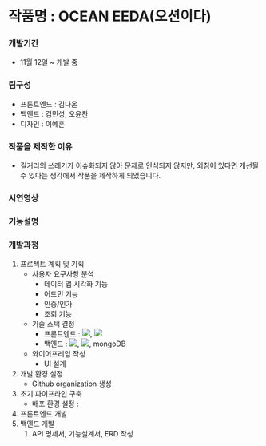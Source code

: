# 작품명 : OCEAN EEDA(오션이다)
### 개발기간
   - 11월 12일 ~ 개발 중
### 팀구성
   - 프론트엔드 : 김다온<br>
   - 백엔드 : 김민성, 오윤찬<br>
   - 디자인 : 이예흔<br>
### 작품을 제작한 이유
   - 길거리의 쓰레기가 이슈화되지 않아 문제로 인식되지 않지만, 외침이 있다면 개선될 수 있다는 생각에서 작품을 제작하게 되었습니다.<br>
### 시연영상
### 기능설명
### 개발과정
   1) 프로젝트 계획 및 기획
      - 사용자 요구사항 분석
        - 데이터 맵 시각화 기능
        - 어드민 기능
        - 인증/인가
        - 조회 기능
      - 기술 스택 결정
        - 프론트엔드 : <img src="https://img.shields.io/badge/Next.js-black?style=flat-square&logo=Next.js&logoColor=white">, <img src="https://img.shields.io/badge/Typescript-blue?style=flat-square&logo=Typescript&logoColor=white">
        - 백엔드 : <img src="https://img.shields.io/badge/GraphQL-purple?style=flat-square&logo=GraphQL&logoColor=white">, <img src="https://img.shields.io/badge/Spring Boot-claret?style=flat-square&logo=Spring&logoColor=white">, mongoDB
      - 와이어프레임 작성
        - UI 설계
   2) 개발 환경 설정
      - Github organization 생성
   3) 초기 파이프라인 구축
      - 배포 환경 설정 : 
   4) 프론트엔드 개발
   5) 백엔드 개발
      1) API 명세서, 기능설계서, ERD 작성
